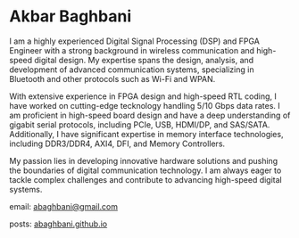 # Akbar Baghbani

I am a highly experienced Digital Signal Processing (DSP) and FPGA Engineer with a strong background in wireless communication and 
high-speed digital design. My expertise spans the design, analysis, and development of advanced communication systems, specializing in Bluetooth and 
other protocols such as Wi-Fi and WPAN.

With extensive experience in FPGA design and high-speed RTL coding, I have worked on cutting-edge tecknology handling 5/10 Gbps data rates. 
I am proficient in high-speed board design and have a deep understanding of gigabit serial protocols, including PCIe, USB, HDMI/DP, and SAS/SATA. 
Additionally, I have significant expertise in memory interface technologies, including DDR3/DDR4, AXI4, DFI, and Memory Controllers.

My passion lies in developing innovative hardware solutions and pushing the boundaries of digital communication technology. 
I am always eager to tackle complex challenges and contribute to advancing high-speed digital systems.


email: <abaghbani@gmail.com>

posts: [abaghbani.github.io](http://abaghbani.github.io)
